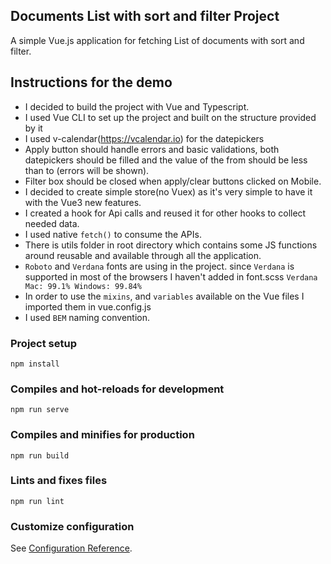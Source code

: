 ## Documents List with sort and filter Project

A simple Vue.js application for fetching List of documents with sort and filter.

## Instructions for the demo

- I decided to build the project with Vue and Typescript.
- I used Vue CLI to set up the project and built on the structure provided by it
- I used v-calendar(https://vcalendar.io) for the datepickers
- Apply button should handle errors and basic validations, both datepickers should be filled and the value of the from should be less than to (errors will be shown).
- Filter box should be closed when apply/clear buttons clicked on Mobile.
- I decided to create simple store(no Vuex) as it's very simple to have it with the Vue3 new features.
- I created a hook for Api calls and reused it for other hooks to collect needed data.
- I used native `fetch()` to consume the APIs.
- There is utils folder in root directory which contains some JS functions around reusable and available through all the application.
- `Roboto` and `Verdana` fonts are using in the project. since `Verdana` is supported in most of the browsers I haven't added in font.scss `Verdana Mac: 99.1% Windows: 99.84%`
- In order to use the `mixins`, and `variables` available on the Vue files I imported them in vue.config.js
- I used `BEM` naming convention.

### Project setup

```
npm install
```

### Compiles and hot-reloads for development

```
npm run serve
```

### Compiles and minifies for production

```
npm run build
```

### Lints and fixes files

```
npm run lint
```

### Customize configuration

See [Configuration Reference](https://cli.vuejs.org/config/).
